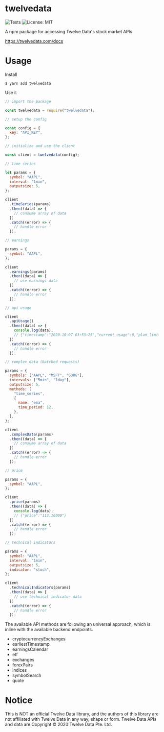 # twelvedata

![Tests](https://github.com/evzaboun/twelvedata/workflows/Tests/badge.svg) ![License: MIT](https://img.shields.io/badge/License-MIT-green.svg)

A npm package for accessing Twelve Data's stock market APIs

https://twelvedata.com/docs

# Usage

Install

```shell
$ yarn add twelvedata
```

Use it

```js
// import the package

const twelvedata = require("twelvedata");

// setup the config

const config = {
  key: "API_KEY",
};

// initialize and use the client

const client = twelvedata(config);

// time series

let params = {
  symbol: "AAPL",
  interval: "1min",
  outputsize: 5,
};

client
  .timeSeries(params)
  .then((data) => {
    // consume array of data
  })
  .catch((error) => {
    // handle error
  });

// earnings

params = {
  symbol: "AAPL",
};

client
  .earnings(params)
  .then((data) => {
    // use earnings data
  })
  .catch((error) => {
    // handle error
  });

// api usage

client
  .apiUsage()
  .then((data) => {
    console.log(data);
    // {"timestamp":"2020-10-07 03:53:25","current_usage":0,"plan_limit":55}
  })
  .catch((error) => {
    // handle error
  });

// complex data (batched requests)

params = {
  symbols: ["AAPL", "MSFT", "GOOG"],
  intervals: ["5min", "1day"],
  outputsize: 5,
  methods: [
    "time_series",
    {
      name: "ema",
      time_period: 12,
    },
  ],
};

client
  .complexData(params)
  .then((data) => {
    // consume array of data
  })
  .catch((error) => {
    // handle error
  });

// price

params = {
  symbol: "AAPL",
};

client
  .price(params)
  .then((data) => {
    console.log(data);
    // {"price":"113.16000"}
  })
  .catch((error) => {
    // handle error
  });

// technical indicators

params = {
  symbol: "AAPL",
  interval: "1min",
  outputsize: 5,
  indicator: "stoch",
};

client
  .technicalIndicators(params)
  .then((data) => {
    // use technical indicator data
  })
  .catch((error) => {
    // handle error
  });
```

The available API methods are following an universal approach, which is inline with the available backend endpoints.

- cryptocurrencyExchanges
- earliestTimestamp
- earningsCalendar
- etf
- exchanges
- forexPairs
- indices
- symbolSearch
- quote

# Notice

This is NOT an official Twelve Data library, and the authors of this library are not affiliated with Twelve Data in any way, shape or form. Twelve Data APIs and data are Copyright © 2020 Twelve Data Pte. Ltd.

